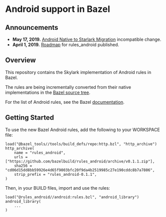 # Android support in Bazel

## Announcements
* <b> May 17, 2019.</b> [Android Native to Starlark Migration](https://github.com/bazelbuild/bazel/issues/8391) incompatible change.
* <b> April 1, 2019.</b> [Roadmap](https://github.com/bazelbuild/rules_android/blob/master/ROADMAP.md) for rules_android published.

## Overview

This repository contains the Skylark implementation of Android rules in Bazel.

The rules are being incrementally converted from their native implementations
in the [Bazel source
tree](https://source.bazel.build/bazel/+/master:src/main/java/com/google/devtools/build/lib/rules/android/).

For the list of Android rules, see the Bazel [documentation](https://docs.bazel.build/versions/master/be/android.html).

## Getting Started
To use the new Bazel Android rules, add the following to your WORKSPACE file:

    load("@bazel_tools//tools/build_defs/repo:http.bzl", "http_archive")
    http_archive(
        name = "rules_android",
        urls = ["https://github.com/bazelbuild/rules_android/archive/v0.1.1.zip"],
        sha256 = "cd06d15dd8bb59926e4d65f9003bfc20f9da4b2519985c27e190cddc8b7a7806",
        strip_prefix = "rules_android-0.1.1",
    )

Then, in your BUILD files, import and use the rules:

    load("@rules_android//android:rules.bzl", "android_library")
    android_library(
        ...
    )
